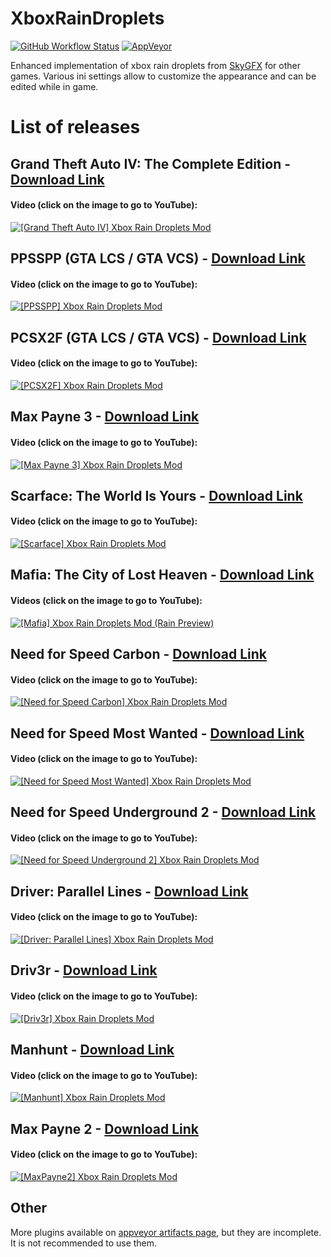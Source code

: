 # XboxRainDroplets

[![GitHub Workflow Status](https://img.shields.io/github/actions/workflow/status/ThirteenAG/XboxRainDroplets/main.yml?branch=master&label=GitHub%20Actions%20Build&logo=GitHub)](https://github.com/ThirteenAG/XboxRainDroplets/actions/workflows/main.yml)
[![AppVeyor](https://img.shields.io/appveyor/build/ThirteenAG/XboxRainDroplets?label=AppVeyor%20Build&logo=Appveyor&logoColor=white)](https://ci.appveyor.com/project/ThirteenAG/xboxraindroplets)

Enhanced implementation of xbox rain droplets from [SkyGFX](https://github.com/aap/skygfx) for other games.
Various ini settings allow to customize the appearance and can be edited while in game.

# List of releases

## Grand Theft Auto IV: The Complete Edition - [Download Link](https://github.com/ThirteenAG/XboxRainDroplets/releases/tag/gtaiv)

#### Video (click on the image to go to YouTube):

[![[Grand Theft Auto IV] Xbox Rain Droplets Mod](https://i.imgur.com/MyQAw7f.png)](https://www.youtube.com/watch?v=IiEXixRWUMU)

## PPSSPP (GTA LCS / GTA VCS) - [Download Link](https://github.com/ThirteenAG/XboxRainDroplets/releases/tag/ppsspp)

#### Video (click on the image to go to YouTube):

[![[PPSSPP] Xbox Rain Droplets Mod](https://img.youtube.com/vi/eREh5a8Q9Ds/maxresdefault.jpg)](https://www.youtube.com/watch?v=eREh5a8Q9Ds)

## PCSX2F (GTA LCS / GTA VCS) - [Download Link](https://github.com/ThirteenAG/XboxRainDroplets/releases/tag/pcsx2f)

#### Video (click on the image to go to YouTube):

[![[PCSX2F] Xbox Rain Droplets Mod](https://img.youtube.com/vi/3qz5W3WlUeY/maxresdefault.jpg)](https://www.youtube.com/watch?v=3qz5W3WlUeY)

## Max Payne 3 - [Download Link](https://github.com/ThirteenAG/XboxRainDroplets/releases/tag/maxpayne3)

#### Video (click on the image to go to YouTube):

[![[Max Payne 3] Xbox Rain Droplets Mod](https://i.imgur.com/Ctz0mtM.png)](https://www.youtube.com/watch?v=V775PEoMBqs)

## Scarface: The World Is Yours - [Download Link](https://github.com/ThirteenAG/XboxRainDroplets/releases/tag/scarface)

#### Video (click on the image to go to YouTube):

[![[Scarface] Xbox Rain Droplets Mod](https://img.youtube.com/vi/ON5Yk_uU8DM/maxresdefault.jpg)](https://www.youtube.com/watch?v=ON5Yk_uU8DM)

## Mafia: The City of Lost Heaven - [Download Link](https://github.com/ThirteenAG/XboxRainDroplets/releases/tag/mafia)

#### Videos (click on the image to go to YouTube):

[![[Mafia] Xbox Rain Droplets Mod (Rain Preview)](https://img.youtube.com/vi/gi6irfmdPeo/maxresdefault.jpg)](https://www.youtube.com/watch?v=gi6irfmdPeo)

## Need for Speed Carbon - [Download Link](https://github.com/ThirteenAG/XboxRainDroplets/releases/tag/nfsc)

#### Video (click on the image to go to YouTube):

[![[Need for Speed Carbon] Xbox Rain Droplets Mod](https://user-images.githubusercontent.com/4904157/198046082-347b325a-1a7c-41f6-919b-365520ad3241.png)](https://www.youtube.com/watch?v=cYIWDEPzQqg)

## Need for Speed Most Wanted - [Download Link](https://github.com/ThirteenAG/XboxRainDroplets/releases/tag/nfsmw)

#### Video (click on the image to go to YouTube):

[![[Need for Speed Most Wanted] Xbox Rain Droplets Mod](https://user-images.githubusercontent.com/4904157/198046318-5666a668-5ffe-4510-b377-72b794847cce.png)](https://www.youtube.com/watch?v=OzSkx2Bg3gM)

## Need for Speed Underground 2 - [Download Link](https://github.com/ThirteenAG/XboxRainDroplets/releases/tag/nfsu2)

#### Video (click on the image to go to YouTube):

[![[Need for Speed Underground 2] Xbox Rain Droplets Mod](https://user-images.githubusercontent.com/4904157/198046562-62075652-b28c-4557-bf4f-fae1001d0254.png)](https://www.youtube.com/watch?v=wq_fnN0CLws)

## Driver: Parallel Lines - [Download Link](https://github.com/ThirteenAG/XboxRainDroplets/releases/tag/driverpl)

#### Video (click on the image to go to YouTube):

[![[Driver: Parallel Lines] Xbox Rain Droplets Mod](https://img.youtube.com/vi/--9j9SPCfKQ/maxresdefault.jpg)](https://www.youtube.com/watch?v=--9j9SPCfKQ)

## Driv3r - [Download Link](https://github.com/ThirteenAG/XboxRainDroplets/releases/tag/driv3r)

#### Video (click on the image to go to YouTube):

[![[Driv3r] Xbox Rain Droplets Mod](https://img.youtube.com/vi/QR8ejG2Fjak/maxresdefault.jpg)](https://www.youtube.com/watch?v=QR8ejG2Fjak)

## Manhunt - [Download Link](https://github.com/ThirteenAG/XboxRainDroplets/releases/tag/manhunt)

#### Video (click on the image to go to YouTube):

[![[Manhunt] Xbox Rain Droplets Mod](https://img.youtube.com/vi/1ll6uchi8fQ/maxresdefault.jpg)](https://www.youtube.com/watch?v=1ll6uchi8fQ)

## Max Payne 2 - [Download Link](https://github.com/ThirteenAG/XboxRainDroplets/releases/tag/maxpayne2)

#### Video (click on the image to go to YouTube):

[![[MaxPayne2] Xbox Rain Droplets Mod](https://img.youtube.com/vi/wodoq5-YPYc/maxresdefault.jpg)](https://www.youtube.com/watch?v=wodoq5-YPYc)

## Other

More plugins available on [appveyor artifacts page](https://ci.appveyor.com/project/ThirteenAG/xboxraindroplets/build/artifacts), but they are incomplete. It is not recommended to use them.
